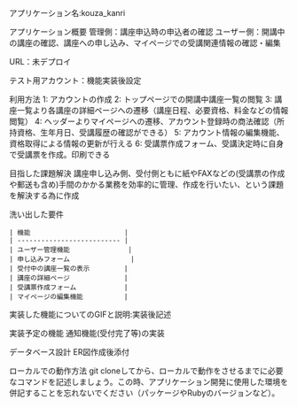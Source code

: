 アプリケーション名:kouza_kanri

アプリケーション概要
管理側：講座申込時の申込者の確認
ユーザー側：開講中の講座の確認、講座への申し込み、マイページでの受講関連情報の確認・編集

URL：未デプロイ

テスト用アカウント：機能実装後設定

利用方法
1: アカウントの作成
2: トップページでの開講中講座一覧の閲覧
3: 講座一覧より各講座の詳細ページへの遷移（講座日程、必要資格、料金などの情報閲覧）
4: ヘッダーよりマイページへの遷移、アカウント登録時の商法確認（所持資格、生年月日、受講履歴の確認ができる）
5: アカウント情報の編集機能、資格取得による情報の更新が行える
6: 受講票作成フォーム、受講決定時に自身で受講票を作成。印刷できる

目指した課題解決
講座申し込み側、受付側ともに紙やFAXなどの(受講票の作成や郵送も含め)手間のかかる業務を効率的に管理、作成を行いたい、という課題を解決する為に作成

洗い出した要件
```
| 機能                   　   | 
| -------------------------- | 
| ユーザー管理機能      　       | 
| 申し込みフォーム            　　|  
| 受付中の講座一覧の表示      　 | 
| 講座の詳細ページ            　| 
| 受講票作成フォーム            | 
| マイページの編集機能       　　| 

```
実装した機能についてのGIFと説明:実装後記述

実装予定の機能	通知機能(受付完了等)の実装

データベース設計	ER図作成後添付

ローカルでの動作方法	git cloneしてから、ローカルで動作をさせるまでに必要なコマンドを記述しましょう。この時、アプリケーション開発に使用した環境を併記することを忘れないでください（パッケージやRubyのバージョンなど）。
